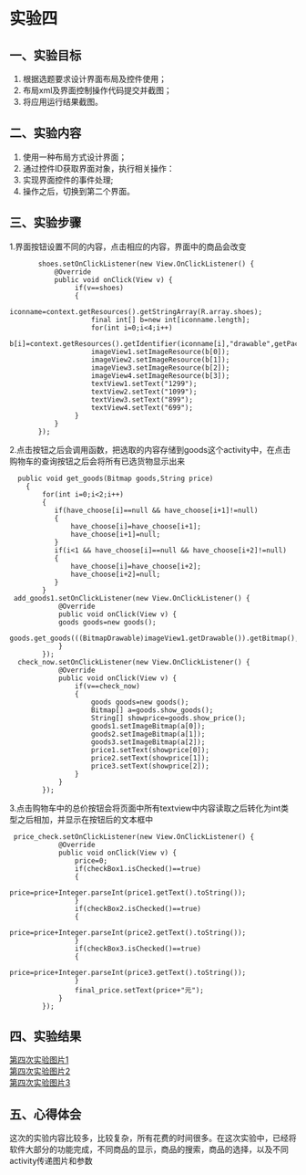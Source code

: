 # 实验四

## 一、实验目标

1. 根据选题要求设计界面布局及控件使用；
2. 布局xml及界面控制操作代码提交并截图；
3. 将应用运行结果截图。

## 二、实验内容

1. 使用一种布局方式设计界面；
2. 通过控件ID获取界面对象，执行相关操作：
3. 实现界面控件的事件处理;
4. 操作之后，切换到第二个界面。

## 三、实验步骤
1.界面按钮设置不同的内容，点击相应的内容，界面中的商品会改变
```
       shoes.setOnClickListener(new View.OnClickListener() {
           @Override
           public void onClick(View v) {
                if(v==shoes)
                {
                     iconname=context.getResources().getStringArray(R.array.shoes);
                    final int[] b=new int[iconname.length];
                    for(int i=0;i<4;i++)
                        b[i]=context.getResources().getIdentifier(iconname[i],"drawable",getPackageName());
                    imageView1.setImageResource(b[0]);
                    imageView2.setImageResource(b[1]);
                    imageView3.setImageResource(b[2]);
                    imageView4.setImageResource(b[3]);
                    textView1.setText("1299");
                    textView2.setText("1099");
                    textView3.setText("899");
                    textView4.setText("699");
                }
           }
       });
 ```
2.点击按钮之后会调用函数，把选取的内容存储到goods这个activity中，在点击购物车的查询按钮之后会将所有已选货物显示出来
```
  public void get_goods(Bitmap goods,String price)
    {
        for(int i=0;i<2;i++)
        {
           if(have_choose[i]==null && have_choose[i+1]!=null)
           {
               have_choose[i]=have_choose[i+1];
               have_choose[i+1]=null;
           }
           if(i<1 && have_choose[i]==null && have_choose[i+2]!=null)
           {
               have_choose[i]=have_choose[i+2];
               have_choose[i+2]=null;
           }
        }
 add_goods1.setOnClickListener(new View.OnClickListener() {
            @Override
            public void onClick(View v) {
            goods goods=new goods();
            goods.get_goods(((BitmapDrawable)imageView1.getDrawable()).getBitmap(),textView1.getText().toString());
            }
        });
  check_now.setOnClickListener(new View.OnClickListener() {
            @Override
            public void onClick(View v) {
                if(v==check_now)
                {
                    goods goods=new goods();
                    Bitmap[] a=goods.show_goods();
                    String[] showprice=goods.show_price();
                    goods1.setImageBitmap(a[0]);
                    goods2.setImageBitmap(a[1]);
                    goods3.setImageBitmap(a[2]);
                    price1.setText(showprice[0]);
                    price2.setText(showprice[1]);
                    price3.setText(showprice[2]);
                }
            }
        });
```
3.点击购物车中的总价按钮会将页面中所有textview中内容读取之后转化为int类型之后相加，并显示在按钮后的文本框中        
```
 price_check.setOnClickListener(new View.OnClickListener() {
            @Override
            public void onClick(View v) {
                price=0;
                if(checkBox1.isChecked()==true)
                {
                    price=price+Integer.parseInt(price1.getText().toString());
                }
                if(checkBox2.isChecked()==true)
                {
                    price=price+Integer.parseInt(price2.getText().toString());
                }
                if(checkBox3.isChecked()==true)
                {
                    price=price+Integer.parseInt(price3.getText().toString());
                }
                final_price.setText(price+"元");
            }
        });
 ```
 ## 四、实验结果
 [第四次实验图片1](https://github.com/wjm20000603/android-labs-2020/tree/master/students/net1814080903206/testimage/t4(1).jpg)  
[第四次实验图片2](https://github.com/wjm20000603/android-labs-2020/tree/master/students/net1814080903206/testimage/t4(2).jpg)  
[第四次实验图片3](https://github.com/wjm20000603/android-labs-2020/tree/master/students/net1814080903206/testimage/t4(3).jpg)  

## 五、心得体会
这次的实验内容比较多，比较复杂，所有花费的时间很多。在这次实验中，已经将软件大部分的功能完成，不同商品的显示，商品的搜索，商品的选择，以及不同activity传递图片和参数

